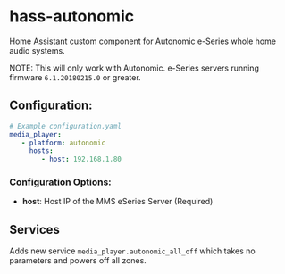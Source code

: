 # hass-autonomic
Home Assistant custom component for Autonomic e-Series whole home audio systems.

NOTE: This will only work with Autonomic. e-Series servers running firmware `6.1.20180215.0` or greater.


## Configuration:
```yaml
# Example configuration.yaml
media_player:
   - platform: autonomic
     hosts:
        - host: 192.168.1.80
```
### Configuration Options:

* **host**: Host IP of the MMS eSeries Server (Required)

## Services

Adds new service `media_player.autonomic_all_off` which takes no parameters and powers off all zones.